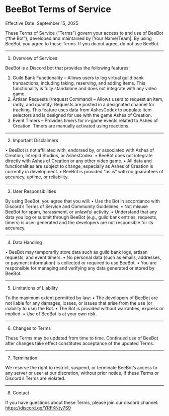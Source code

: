# BeeBot Terms of Service

Effective Date: September 15, 2025

These Terms of Service (“Terms”) govern your access to and use of BeeBot (“the Bot”), developed and maintained by [Your Name/Team]. By using BeeBot, you agree to these Terms. If you do not agree, do not use BeeBot.
________________________________________
1. Overview of Services
   
BeeBot is a Discord bot that provides the following features:
1.	Guild Bank Functionality – Allows users to log virtual guild bank transactions, including taking, reserving, and adding items. This functionality is fully standalone and does not integrate with any video game.
2.	Artisan Requests (/request Command) – Allows users to request an item, rarity, and quantity. Requests are posted in a designated channel for tracking. This feature uses data from AshesCodex to populate item selectors and is designed for use with the game Ashes of Creation.
3.	Event Timers – Provides timers for in-game events related to Ashes of Creation. Timers are manually activated using reactions.
________________________________________
2. Important Disclaimers
   
•	BeeBot is not affiliated with, endorsed by, or associated with Ashes of Creation, Intrepid Studios, or AshesCodex.
•	BeeBot does not integrate directly with Ashes of Creation or any other video game.
•	All data and functionalities are subject to change, especially as Ashes of Creation is currently in development.
•	BeeBot is provided “as is” with no guarantees of accuracy, uptime, or reliability.
________________________________________
3. User Responsibilities
   
By using BeeBot, you agree that you will:
•	Use the Bot in accordance with Discord’s Terms of Service and Community Guidelines.
•	Not misuse BeeBot for spam, harassment, or unlawful activity.
•	Understand that any data you log or submit through BeeBot (e.g., guild bank entries, requests, timers) is user-generated and the developers are not responsible for its accuracy.
________________________________________
4. Data Handling
   
•	BeeBot may temporarily store data such as guild bank logs, artisan requests, and event timers.
•	No personal data (such as emails, addresses, or payment information) is collected or required to use BeeBot.
•	You are responsible for managing and verifying any data generated or stored by BeeBot.
________________________________________
5. Limitations of Liability
   
To the maximum extent permitted by law:
•	The developers of BeeBot are not liable for any damages, losses, or issues that arise from the use (or inability to use) the Bot.
•	The Bot is provided without warranties, express or implied.
•	Use of BeeBot is at your own risk.
________________________________________
6. Changes to Terms
   
These Terms may be updated from time to time. Continued use of BeeBot after changes take effect constitutes acceptance of the updated Terms.
________________________________________
7. Termination
   
We reserve the right to restrict, suspend, or terminate BeeBot’s access to any server or user at our discretion, without prior notice, if these Terms or Discord’s Terms are violated.
________________________________________
8. Contact
   
If you have questions about these Terms, please join our discord channel: https://discord.gg/YRFKNty7S9

